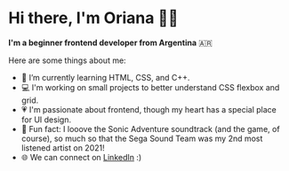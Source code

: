 # Hi there, I'm Oriana 👋🏻

**I'm a beginner frontend developer from Argentina** :argentina:

Here are some things about me:

- :seedling: I’m currently learning HTML, CSS, and C++.
- :computer: I'm working on small projects to better understand CSS flexbox and grid.
- :heartpulse: I'm passionate about frontend, though my heart has a special place for UI design.
- :blue_heart: Fun fact: I looove the Sonic Adventure soundtrack (and the game, of course), so much so that the Sega Sound Team was my 2nd most listened artist on 2021!
- :globe_with_meridians: We can connect on <a href="https://www.linkedin.com/in/orianapg/">LinkedIn</a> :)
